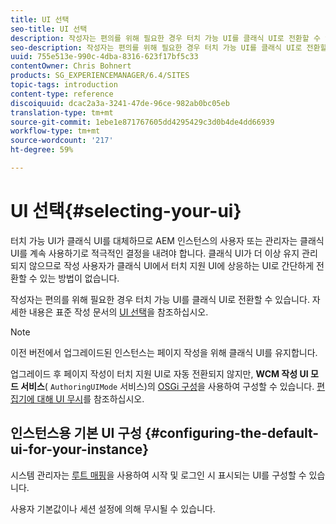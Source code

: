 ```yaml
---
title: UI 선택
seo-title: UI 선택
description: 작성자는 편의를 위해 필요한 경우 터치 가능 UI를 클래식 UI로 전환할 수 있습니다.
seo-description: 작성자는 편의를 위해 필요한 경우 터치 가능 UI를 클래식 UI로 전환할 수 있습니다.
uuid: 755e513e-990c-4dba-8316-623f17bf5c33
contentOwner: Chris Bohnert
products: SG_EXPERIENCEMANAGER/6.4/SITES
topic-tags: introduction
content-type: reference
discoiquuid: dcac2a3a-3241-47de-96ce-982ab0bc05eb
translation-type: tm+mt
source-git-commit: 1ebe1e871767605dd4295429c3d0b4de4dd66939
workflow-type: tm+mt
source-wordcount: '217'
ht-degree: 59%

---
```



# UI 선택{#selecting-your-ui}

터치 가능 UI가 클래식 UI를 대체하므로 AEM 인스턴스의 사용자 또는 관리자는 클래식 UI를 계속 사용하기로 적극적인 결정을 내려야 합니다. 클래식 UI가 더 이상 유지 관리되지 않으므로 작성 사용자가 클래식 UI에서 터치 지원 UI에 상응하는 UI로 간단하게 전환할 수 있는 방법이 없습니다.

작성자는 편의를 위해 필요한 경우 터치 가능 UI를 클래식 UI로 전환할 수 있습니다. 자세한 내용은 표준 작성 문서의 [UI 선택](/help/sites-authoring/select-ui.md)을 참조하십시오.

>[!NOTE]
>
>이전 버전에서 업그레이드된 인스턴스는 페이지 작성을 위해 클래식 UI를 유지합니다.
>
>업그레이드 후 페이지 작성이 터치 지원 UI로 자동 전환되지 않지만, **WCM 작성 UI 모드 서비스**( `AuthoringUIMode` 서비스)의 [OSGi 구성](/help/sites-deploying/configuring-osgi.md)을 사용하여 구성할 수 있습니다. [편집기에 대해 UI 무시](#uioverridesfortheeditor)를 참조하십시오.

## 인스턴스용 기본 UI 구성 {#configuring-the-default-ui-for-your-instance}

시스템 관리자는 [루트 매핑](/help/sites-deploying/osgi-configuration-settings.md#daycqrootmapping)을 사용하여 시작 및 로그인 시 표시되는 UI를 구성할 수 있습니다.

사용자 기본값이나 세션 설정에 의해 무시될 수 있습니다.
